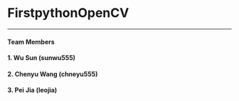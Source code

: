 # FirstpythonOpenCV
-----------------------------------------------------
#### Team Members
#### 1. Wu Sun (sunwu555)  
#### 2. Chenyu Wang (chneyu555)
#### 3. Pei Jia (leojia)
